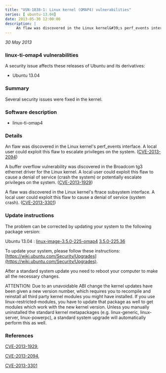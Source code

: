 ```yaml
---
title: "USN-1838-1: Linux kernel (OMAP4) vulnerabilities"
series: [ ubuntu-13.04]
date: 2013-05-30 12:00:00
description: |
     An flaw was discovered in the Linux kernel&#39;s perf_events interface. A local user could exploit this flaw to escalate privileges on the system. ([CVE-2013-2094](http://people.ubuntu.com/~ubuntu-security/cve/CVE-2013-2094))
--- 
```

 
 

*30 May 2013*

### linux-ti-omap4 vulnerabilities

A security issue affects these releases of Ubuntu and its derivatives:

* Ubuntu 13.04

### Summary

Several security issues were fixed in the kernel. 

### Software description

* linux-ti-omap4 

### Details

 An flaw was discovered in the Linux kernel&#39;s perf_events interface. A local user could exploit this flaw to escalate privileges on the system. ([CVE-2013-2094](http://people.ubuntu.com/~ubuntu-security/cve/CVE-2013-2094))

A buffer overflow vulnerability was discovered in the Broadcom tg3 ethernet driver for the Linux kernel. A local user could exploit this flaw to cause a denial of service (crash the system) or potentially escalate privileges on the system. ([CVE-2013-1929](http://people.ubuntu.com/~ubuntu-security/cve/CVE-2013-1929))

A flaw was discovered in the Linux kernel&#39;s ftrace subsystem interface. A local user could exploit this flaw to cause a denial of service (system crash). ([CVE-2013-3301](http://people.ubuntu.com/~ubuntu-security/cve/CVE-2013-3301)) 

### Update instructions

The problem can be corrected by updating your system to the following package version:

Ubuntu 13.04
 : [linux-image-3.5.0-225-omap4](https://launchpad.net/ubuntu/+source/linux-ti-omap4) <span> [3.5.0-225.36](https://launchpad.net/ubuntu/+source/linux-ti-omap4/3.5.0-225.36) </span> 

To update your system, please follow these instructions: [https://wiki.ubuntu.com/Security/Upgrades](https://wiki.ubuntu.com/Security/Upgrades).

After a standard system update you need to reboot your computer to make all the necessary changes.

ATTENTION: Due to an unavoidable ABI change the kernel updates have been given a new version number, which requires you to recompile and reinstall all third party kernel modules you might have installed. If you use linux-restricted-modules, you have to update that package as well to get modules which work with the new kernel version. Unless you manually uninstalled the standard kernel metapackages (e.g. linux-generic, linux-server, linux-powerpc), a standard system upgrade will automatically perform this as well. 

### References

 
 [CVE-2013-1929](http://people.ubuntu.com/~ubuntu-security/cve/CVE-2013-1929), 

 [CVE-2013-2094](http://people.ubuntu.com/~ubuntu-security/cve/CVE-2013-2094), 

 [CVE-2013-3301](http://people.ubuntu.com/~ubuntu-security/cve/CVE-2013-3301)
 

